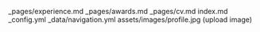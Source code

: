 _pages/experience.md
_pages/awards.md
_pages/cv.md
index.md
_config.yml
_data/navigation.yml
assets/images/profile.jpg (upload image)
